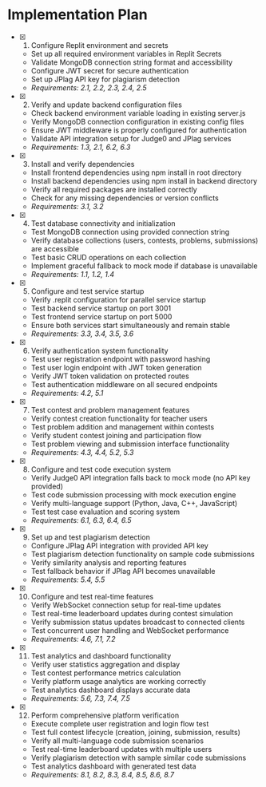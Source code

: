 # Implementation Plan

- [x] 1. Configure Replit environment and secrets


  - Set up all required environment variables in Replit Secrets
  - Validate MongoDB connection string format and accessibility
  - Configure JWT secret for secure authentication
  - Set up JPlag API key for plagiarism detection
  - _Requirements: 2.1, 2.2, 2.3, 2.4, 2.5_

- [x] 2. Verify and update backend configuration files


  - Check backend environment variable loading in existing server.js
  - Verify MongoDB connection configuration in existing config files
  - Ensure JWT middleware is properly configured for authentication
  - Validate API integration setup for Judge0 and JPlag services
  - _Requirements: 1.3, 2.1, 6.2, 6.3_

- [x] 3. Install and verify dependencies


  - Install frontend dependencies using npm install in root directory
  - Install backend dependencies using npm install in backend directory
  - Verify all required packages are installed correctly
  - Check for any missing dependencies or version conflicts
  - _Requirements: 3.1, 3.2_

- [x] 4. Test database connectivity and initialization


  - Test MongoDB connection using provided connection string
  - Verify database collections (users, contests, problems, submissions) are accessible
  - Test basic CRUD operations on each collection
  - Implement graceful fallback to mock mode if database is unavailable
  - _Requirements: 1.1, 1.2, 1.4_

- [x] 5. Configure and test service startup


  - Verify .replit configuration for parallel service startup
  - Test backend service startup on port 3001
  - Test frontend service startup on port 5000
  - Ensure both services start simultaneously and remain stable
  - _Requirements: 3.3, 3.4, 3.5, 3.6_

- [x] 6. Verify authentication system functionality


  - Test user registration endpoint with password hashing
  - Test user login endpoint with JWT token generation
  - Verify JWT token validation on protected routes
  - Test authentication middleware on all secured endpoints
  - _Requirements: 4.2, 5.1_

- [x] 7. Test contest and problem management features


  - Verify contest creation functionality for teacher users
  - Test problem addition and management within contests
  - Verify student contest joining and participation flow
  - Test problem viewing and submission interface functionality
  - _Requirements: 4.3, 4.4, 5.2, 5.3_

- [x] 8. Configure and test code execution system


  - Verify Judge0 API integration falls back to mock mode (no API key provided)
  - Test code submission processing with mock execution engine
  - Verify multi-language support (Python, Java, C++, JavaScript)
  - Test test case evaluation and scoring system
  - _Requirements: 6.1, 6.3, 6.4, 6.5_

- [x] 9. Set up and test plagiarism detection


  - Configure JPlag API integration with provided API key
  - Test plagiarism detection functionality on sample code submissions
  - Verify similarity analysis and reporting features
  - Test fallback behavior if JPlag API becomes unavailable
  - _Requirements: 5.4, 5.5_

- [x] 10. Configure and test real-time features


  - Verify WebSocket connection setup for real-time updates
  - Test real-time leaderboard updates during contest simulation
  - Verify submission status updates broadcast to connected clients
  - Test concurrent user handling and WebSocket performance
  - _Requirements: 4.6, 7.1, 7.2_

- [x] 11. Test analytics and dashboard functionality

  - Verify user statistics aggregation and display
  - Test contest performance metrics calculation
  - Verify platform usage analytics are working correctly
  - Test analytics dashboard displays accurate data
  - _Requirements: 5.6, 7.3, 7.4, 7.5_

- [x] 12. Perform comprehensive platform verification



  - Execute complete user registration and login flow test
  - Test full contest lifecycle (creation, joining, submission, results)
  - Verify all multi-language code submission scenarios
  - Test real-time leaderboard updates with multiple users
  - Verify plagiarism detection with sample similar code submissions
  - Test analytics dashboard with generated test data
  - _Requirements: 8.1, 8.2, 8.3, 8.4, 8.5, 8.6, 8.7_